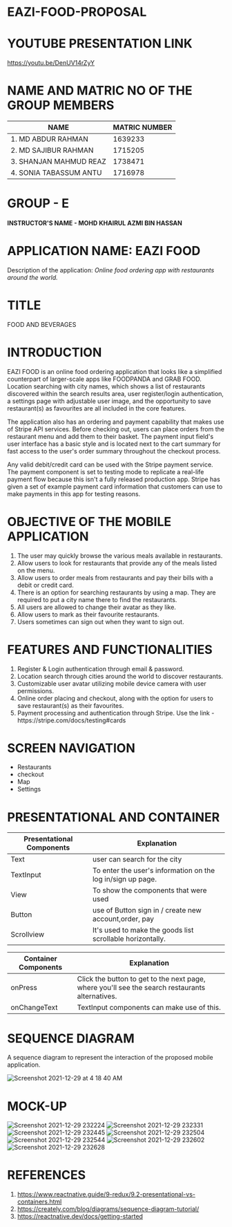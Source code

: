# EAZI-FOOD-PROPOSAL

# YOUTUBE PRESENTATION LINK
https://youtu.be/DenUV14rZyY


# NAME AND MATRIC NO OF THE GROUP MEMBERS

|NAME|MATRIC NUMBER|
| ----------- | ----------- |
| 1. MD ABDUR RAHMAN    | 1639233    |
| 2. MD SAJIBUR RAHMAN     | 1715205     |
| 3. SHANJAN MAHMUD REAZ  | 1738471   |
| 4. SONIA TABASSUM ANTU    | 1716978     |

# GROUP - E
<H4> INSTRUCTOR'S NAME - MOHD KHAIRUL AZMI BIN HASSAN </4>

# APPLICATION NAME: EAZI FOOD
<p>Description of the application: <em> Online food ordering app with restaurants around the world.</em> </p>

<h1>TITLE</h1>
<p>FOOD AND BEVERAGES</p>

# INTRODUCTION
<p>EAZI FOOD is an online food ordering application that looks like a simplified counterpart of larger-scale apps like FOODPANDA and GRAB FOOD. Location searching with city names, which shows a list of restaurants discovered within the search results area, user register/login authentication, a settings page with adjustable user image, and the opportunity to save restaurant(s) as favourites are all included in the core features.

The application also has an ordering and payment capability that makes use of Stripe API services. Before checking out, users can place orders from the restaurant menu and add them to their basket. The payment input field's user interface has a basic style and is located next to the cart summary for fast access to the user's order summary throughout the checkout process.

Any valid debit/credit card can be used with the Stripe payment service. The payment component is set to testing mode to replicate a real-life payment flow because this isn't a fully released production app. Stripe has given a set of example payment card information that customers can use to make payments in this app for testing reasons.</p>
# OBJECTIVE OF THE MOBILE APPLICATION
<ol>
  <li>The user may quickly browse the various meals available in restaurants.</li>
  <li>Allow users to look for restaurants that provide any of the meals listed on the menu.</li>
  <li>Allow users to order meals from restaurants and pay their bills with a debit or credit card.</li>
  <li>There is an option for searching restaurants by using a map. They are required to put a city name there to find the restaurants.</li>
   <li>All users are allowed to change their avatar as they like.</li>
  <li>Allow users to mark as their favourite restaurants.</li>
   <li>Users sometimes can sign out when they want to sign out.</li>
</ol>

# FEATURES AND FUNCTIONALITIES
<ol>
  <li>Register & Login authentication through email & password.</li>
  <li>Location search through cities around the world to discover restaurants.</li>
  <li>Customizable user avatar utilizing mobile device camera with user permissions.</li>
  <li>Online order placing and checkout, along with the option for users to save restaurant(s) as their favourites.</li>
  <li>Payment processing and authentication through Stripe. Use the link - https://stripe.com/docs/testing#cards</li>
</ol>

# SCREEN NAVIGATION

<ul>
  <li>Restaurants</li>
  <li>checkout</li>
  <li>Map</li>
  <li>Settings</li>
</ul>

# PRESENTATIONAL AND CONTAINER

| Presentational Components     | Explanation |
| ----------- | ----------- |
| Text     |   user can search for the city |
| TextInput   | To enter the user's information on the log in/sign up page.         |
| View      | To show the components that were used |
| Button | use of Button sign in / create new account,order, pay |
| Scrollview      | It's used to make the goods list scrollable horizontally.       |

| Container Components      | Explanation |
| ----------- | ----------- |
| onPress      | Click the button to get to the next page, where you'll see the search restaurants alternatives.     |
| onChangeText	   | TextInput components can make use of this.       |



# SEQUENCE DIAGRAM
<p>A sequence diagram to represent the interaction of the proposed mobile application.</p>

![Screenshot 2021-12-29 at 4 18 40 AM](https://user-images.githubusercontent.com/69203953/147670994-a85ca2e1-5717-4a3d-802e-efed2750af3f.png)

# MOCK-UP
![Screenshot 2021-12-29 232224](https://user-images.githubusercontent.com/69203953/147677712-eced268e-61f0-42bb-9c4b-025bd82b5e00.png)
![Screenshot 2021-12-29 232331](https://user-images.githubusercontent.com/69203953/147677732-35779472-f618-4510-a56d-f12cc054fd26.png)
![Screenshot 2021-12-29 232445](https://user-images.githubusercontent.com/69203953/147677734-b324515a-1264-467b-bbe7-6ffd2b3eb67f.png)
![Screenshot 2021-12-29 232504](https://user-images.githubusercontent.com/69203953/147677737-c9ec0847-8c10-44e9-b6d0-3c4cd795a910.png)
![Screenshot 2021-12-29 232544](https://user-images.githubusercontent.com/69203953/147677741-849f4697-4886-4e20-989e-0bdb961b6a2f.png)
![Screenshot 2021-12-29 232602](https://user-images.githubusercontent.com/69203953/147677744-dd5e66e7-62df-49ae-90fc-304ef7638e6a.png)
![Screenshot 2021-12-29 232628](https://user-images.githubusercontent.com/69203953/147677746-896e5a6b-202d-408f-9c17-91e4df711837.png)


# REFERENCES
1. https://www.reactnative.guide/9-redux/9.2-presentational-vs-containers.html
2. https://creately.com/blog/diagrams/sequence-diagram-tutorial/
3. https://reactnative.dev/docs/getting-started






